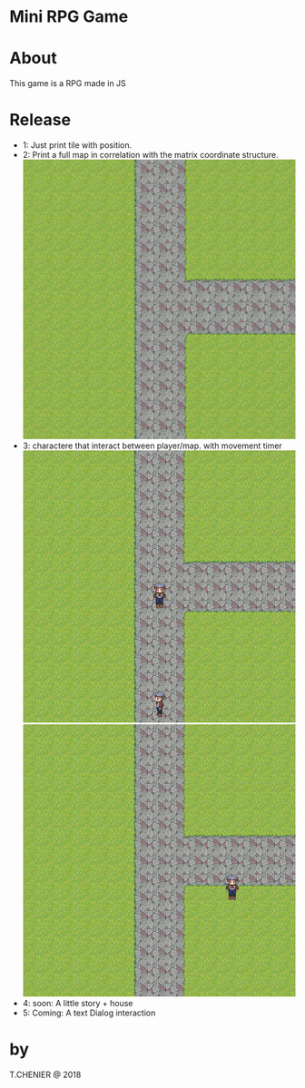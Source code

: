 # Mini RPG Game

# About
This game is a RPG made in JS

# Release
- 1: Just print tile with position.
- 2: Print a full map in correlation with the matrix coordinate structure.<br>
![alt text](https://github.com/cerb3re/miniRPG_JS/blob/master/demo/firstMapLook.png)<br/>
- 3: charactere that interact between player/map. with movement timer<br>
![alt text](https://github.com/cerb3re/miniRPG_JS/blob/master/demo/firstChar.png)<br/>
![alt text](https://github.com/cerb3re/miniRPG_JS/blob/master/demo/firstMovement.png)<br/>
- 4: soon: A little story + house
- 5: Coming: A text Dialog interaction


# by
T.CHENIER @ 2018